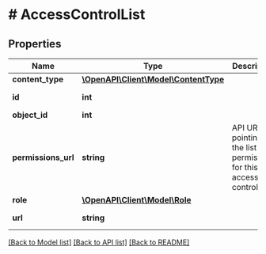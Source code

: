 # # AccessControlList

## Properties

Name | Type | Description | Notes
------------ | ------------- | ------------- | -------------
**content_type** | [**\OpenAPI\Client\Model\ContentType**](ContentType.md) |  | [optional] 
**id** | **int** |  | [optional] [readonly] 
**object_id** | **int** |  | 
**permissions_url** | **string** | API URL pointing to the list of permissions for this access control list. | [optional] [readonly] 
**role** | [**\OpenAPI\Client\Model\Role**](Role.md) |  | [optional] 
**url** | **string** |  | [optional] [readonly] 

[[Back to Model list]](../../README.md#documentation-for-models) [[Back to API list]](../../README.md#documentation-for-api-endpoints) [[Back to README]](../../README.md)


